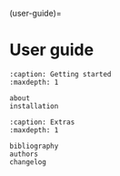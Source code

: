 (user-guide)=
# User guide

```{toctree}
:caption: Getting started
:maxdepth: 1

about
installation
```

```{toctree}
:caption: Extras
:maxdepth: 1

bibliography
authors
changelog
```
